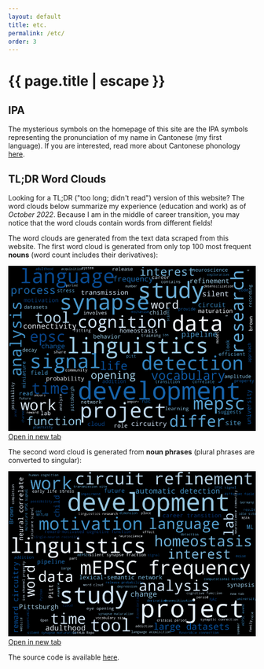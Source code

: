 ```yaml
---
layout: default
title: etc.
permalink: /etc/
order: 3
---
```


<h1 class="post-title" itemprop="name headline">{{ page.title | escape }}</h1>

## IPA

The mysterious symbols on the homepage of this site are the IPA symbols representing the pronunciation of my name in Cantonese (my first language). If you are interested, read more about Cantonese phonology <a target="_blank" href="https://en.wikipedia.org/wiki/Cantonese_phonology">here</a>.

## TL;DR Word Clouds

Looking for a TL;DR ("too long; didn't read") version of this website? The word clouds below summarize my experience (education and work) as of *October 2022*. Because I am in the middle of career transition, you may notice that the word clouds contain words from different fields!

The word clouds are generated from the text data scraped from this website. The first word cloud is generated from only top 100 most frequent **nouns** (word count includes their derivatives):

<a target="_blank" href="/img/wordcloud_nouns.png"><img src="/img/wordcloud_nouns.png"> Open in new tab</a> 

The second word cloud is generated from **noun phrases** (plural phrases are converted to singular):

<a target="_blank" href="/img/wordcloud_phrases.png"><img src="/img/wordcloud_phrases.png"> Open in new tab</a>

The source code is available <a target="_blank" href="https://github.com/manhowong/manhowong.github.io/blob/main/etc/wordcloud.ipynb">here</a>.